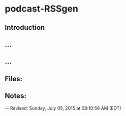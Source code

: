 # podcast-RSSgen

## Introduction

## ...

## ...

## Files:

## Notes:

-- 
Revised: Sunday, July 05, 2015 at 08:10:56 AM (EDT)
